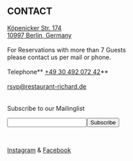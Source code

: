 ## CONTACT

[Köpenicker Str. 174  
10997 Berlin, Germany](https://goo.gl/maps/b3Jp7LKoGK52)
<br>
<br>
For Reservations with more than 7 Guests  
please contact us per mail or phone.
<br>
<br>
Telephone** [+49 30 492 072 42](tel:+493049207242)**
<br>
<br>
[rsvp@restaurant-richard.de](mailto:rsvp@restaurant-richard.de)
<br>
<br>
<br>
Subscribe to our Mailinglist

<!-- Begin MailChimp Signup Form -->
<div id="mc_embed_signup">
<form action="https://restaurant-richard.us15.list-manage.com/subscribe/post?u=a092c2267a385edb1128004ae&amp;id=a89f08624c" method="post" id="mc-embedded-subscribe-form" name="mc-embedded-subscribe-form" class="validate" target="_blank" novalidate>
    <div id="mc_embed_signup_scroll">

<div class="mc-field-group">
	<input type="email" value=""  name="EMAIL" class="required email" id="mce-EMAIL"><input type="submit" value="Subscribe" name="subscribe" id="mc-embedded-subscribe" class="button">
</div>
	<div id="mce-responses" class="clear">
		<div class="response" id="mce-error-response" style="display:none"></div>
		<div class="response" id="mce-success-response" style="display:none"></div>
	</div>    <!-- real people should not fill this in and expect good things - do not remove this or risk form bot signups-->
    <div style="position: absolute; left: -5000px;" aria-hidden="true"><input type="text" name="b_a092c2267a385edb1128004ae_a89f08624c" tabindex="-1" value=""></div>

</form>
</div>

<!--End mc_embed_signup-->
<br>

<u>[Instagram](https://www.instagram.com/restaurantrichard/)</u> & <u>[Facebook](https://www.facebook.com/RESTAURANT.RICHARD.BERLIN/)</u>
<br>
<br>
